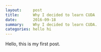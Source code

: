 ```yaml
---
layout:     post
title:      Why I decided to learn CUDA
date:       2016-09-18
summary:    Why I decided to learn CUDA.
categories: hello hi
---
```


Hello, this is my first post.
